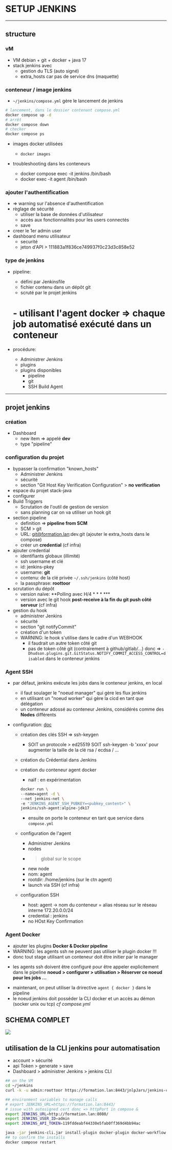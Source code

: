 # SETUP JENKINS

---

## structure

### vM

* VM debian + git + docker + java 17
* stack jenkins avec
   - gestion du TLS (auto signé)
   - extra_hosts car pas de service dns (maquette)

### conteneur / image jenkins

* `~/jenkins/compose.yml` gère le lancement de jenkins
```bash
# lancement, dans le dossier contenant compose.yml
docker compose up -d
# arrêt
docker compose down
# checker
docker compose ps
```

* images docker utilisées
  - `docker images`

* troubleshooting dans les conteneurs
  - docker compose exec -it jenkins /bin/bash
  - docker exec -it agent /bin/bash 

### ajouter l'authentification

* => warning sur l'absence d'authentification
* règlage de sécurité 
  + utiliser la base de données d'utilisateur
  + accès aux fonctionnalités pour les users connectés
  + save
* creer le 1er admin user 
* dashboard menu utilisateur
  + securité
  + jeton d'API > 111883a1f836ce749937f0c23d3c858e52

### type de jenkins

* pipeline:
   - défini par Jenkinsfile
   - fichier contenu dans un dépôt git
   - scruté par le projet jenkins
   # - utilisant l'agent docker => chaque job automatisé exécuté dans un conteneur

* procédure:
   - Administrer Jenkins
   - plugins
   - plugins disponibles
     + pipeline
     + git
     + SSH Build Agent

---

## projet jenkins

### création

* Dashboard
  - new item => appelé **dev**
  - type "pipeline"

### configuration du projet
  - bypasser la confirmation "known_hosts"
    + Administrer Jenkins
    + sécurité
    + section "Git Host Key Verification Configuration" > **no verification**
  - espace du projet stack-java
  - configurer
  - Build Triggers
    + Scrutation de l'outil de gestion de version
    + sans planning car on va utiliser un hook git
  - section pipeline
    + definition => **pipeline from SCM**
    + SCM > git
    + URL: git@formation.lan:dev.git (ajouter le extra_hosts dans le compose)
    + créer un **credential** (cf infra)
  - ajouter credential
    + identifiants globaux (illimité)
    + ssh username et clé 
    + id: jenkins-pkey
    + username: **git**
    + contenu: de la clé privée `~/.ssh/jenkins` (côté host)
    + la passphrase: **roottoor**
  - scrutation du dépôt
    + version naïve: **Polling avec H/4 * * * ***
    + version avec le git hook **post-receive à la fin du git push côté serveur** (cf infra)
  - gestion du hook
    + administrer Jenkins
    + sécurité
    + section "git notifyCommit"
    + création d'un token
    + WARNING: le hook s'utilise dans le cadre d'un WEBHOOK
      * il faudrait un autre token côté git
      * pas de token côté git (contrairement à github/gitlab/...) donc => `-Dhudson.plugins.git.GitStatus.NOTIFY_COMMIT_ACCESS_CONTROL=disabled` dans le conteneur jenkins


### Agent SSH

* par défaut, jenkins exécute les jobs dans le conteneur jenkins, en local
  -  il faut soulager le "noeud manager" qui gère les flux jenkins
  - en utilisant un "noeud worker" qui gère la cicd en tant que délégation
  - un conteneur adossé au conteneur Jenkins, considérés comme des **Nodes** différents

* configuration: [doc](https://www.jenkins.io/doc/book/using/using-agents/)
  - création des clés SSH => ssh-keygen
    + SOIT un protocole > ed25519 SOIT ssh-keygen -b 'xxxx' pour augmenter la taille de la clé rsa / ecdsa / ...
  - création du Crédential dans Jenkins
  - création du conteneur agent docker

    + naïf : en expérimentation
    ```bash
    docker run \
    --name=agent -d \
    --net jenkins-net \
    -e "JENKINS_AGENT_SSH_PUBKEY=<pubkey_content>" \
    jenkins/ssh-agent:alpine-jdk17
    ```
    + ensuite on porte le conteneur en tant que service dans `compose.yml`

  - configuration de l'agent
    + Administrer Jenkins
    + nodes
    + > global sur le scope
    + new node
    + nom: agent
    + rootdir: /home/jenkins (sur le ctn agent)
    + launch via SSH (cf infra)
  - configuration SSH
    + host: agent -> nom du conteneur = alias réseau sur le réseau interne 172.20.0.0/24
    + credential : jenkins
    + no HOst Key Confirmation

### Agent Docker

* ajouter les plugins **Docker & Docker pipeline**
* WARNING: les agents ssh ne peuvent pas utiliser le plugin docker !!!
*  donc tout stage utilisant un conteneur doit être initier par le manager
  - les agents ssh doivent être configuré pour être appeler explicitement dans le pipeline
    **noeud > configurer > utilisation > Réserver ce noeud pour les jobs ...**
* maintenant, on peut utiliser la drirective `agent { docker }` dans le pipeline
* le noeud jenkins doit posséder la CLI docker et un accès au démon (socker unix ou tcp) *cf compose.yml*

## SCHEMA COMPLET

![](./schemas/schema-jenkins-docker.png)


## utilisation de la CLI jenkins pour automatisation

* account > sécurité
* api Token > generate > save
* Dashboard > administrer Jenkins > jenkins CLI

```bash
## on the VM
cd ~/jenkins
curl -k -u admin:roottoor https://formation.lan:8443/jnlpJars/jenkins-cli.jar -o jenkins-cli.jar

## environment variables to manage calls
# export JENKINS_URL=https://formation.lan:8443/
# issue with autosigned cert donc => httpPort in compose &
export JENKINS_URL=http://formation.lan:8080/
export JENKINS_USER_ID=admin
export JENKINS_API_TOKEN=119fddeabf44330e5fab0ff369d4bb94ac

java -jar jenkins-cli.jar install-plugin docker-plugin docker-workflow
## to confirm the installs
docker compose restart
```

